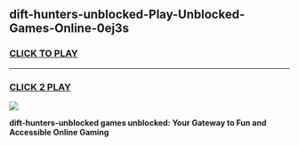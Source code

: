 
## dift-hunters-unblocked-Play-Unblocked-Games-Online-0ej3s
<h3>
<a href="https://premium76.site?title=dift-hunters-unblocked&ref=25A">CLICK TO PLAY</a></h3>
<hr>

<h3>
<a href="https://premium76.site?title=dift-hunters-unblocked&ref=25A">CLICK 2 PLAY</a>
  
</h3>

<a href="https://premium76.site?title=dift-hunters-unblocked&ref=25A"><img src="https://clearcache.store/games.png"></a>


**dift-hunters-unblocked games unblocked: Your Gateway to Fun and Accessible Online Gaming**
